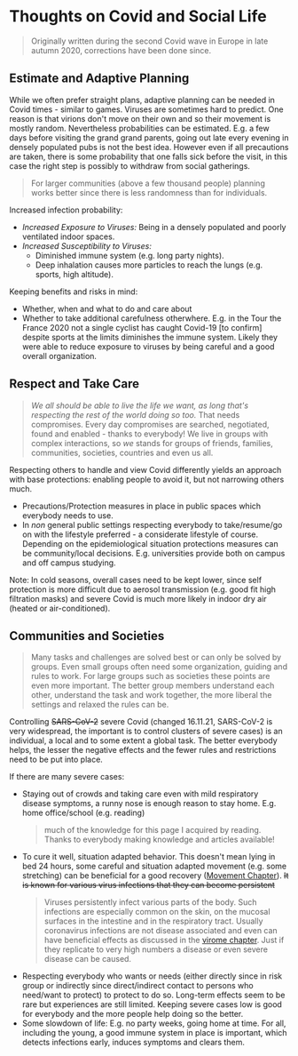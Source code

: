 # Thoughts on Covid and Social Life

> Originally written during the second Covid wave in Europe in late autumn 2020,  corrections have been done since.



## Estimate and Adaptive Planning
While we often prefer straight plans, adaptive planning can be needed in Covid times - similar to games. Viruses are sometimes hard to predict. One reason is that virions don't move on their own and so their movement is mostly random. Nevertheless probabilities can be estimated. E.g. a few days before visiting the grand grand parents, going out late every evening in densely populated pubs is not the best idea. However even if all precautions are taken, there is some probability that one falls sick before the visit, in this case the right step is possibly to withdraw from social gatherings.

> For larger communities (above a few thousand people) planning works better since there is less randomness than for individuals.

Increased infection probability:
* *Increased Exposure to Viruses:* Being in a densely populated and poorly ventilated indoor spaces.
* *Increased Susceptibility to Viruses:* 
  * Diminished immune system (e.g. long party nights). 
  * Deep inhalation causes more particles to reach the lungs (e.g. sports, high altitude).

Keeping benefits and risks in mind:
* Whether, when and what to do and care about
* Whether to take additional carefulness otherwhere. E.g. in the Tour the France 2020 not a single cyclist has caught Covid-19 [to confirm] despite  sports at the limits diminishes the immune system. Likely they were able to reduce exposure to viruses by being careful and a good overall organization.


## Respect and Take Care 

> *We all should be able to live the life we want, as long that's respecting the rest of the world doing so too.* That needs compromises. Every day compromises are searched, negotiated, found and enabled - thanks to everybody! We live in groups with complex interactions, so *we* stands for groups of friends, families, communities, societies, countries and even us all.

Respecting others to handle and view Covid differently yields an approach with base protections: enabling people to avoid it, but not narrowing others much. 

* Precautions/Protection measures in place in public spaces which everybody needs to use. 
* In *non* general public settings respecting everybody to take/resume/go on with the lifestyle preferred - a considerate lifestyle of course. Depending on the epidemiological situation protections measures can be community/local decisions. E.g. universities provide both on campus and off campus studying.

Note: In cold seasons, overall cases need to be kept lower, since self protection is more difficult due to aerosol transmission (e.g. good fit high filtration masks) and severe Covid is much more likely in indoor dry air (heated or air-conditioned).


## Communities and Societies

> Many tasks and challenges are solved best or can only be solved by groups. Even small groups often need some organization, guiding and rules to work. For large groups such as societies these points are even more important. The better group members understand each other, understand the task and work together, the more liberal the settings and relaxed the rules can be.

Controlling ~~SARS-CoV-2~~ severe Covid (changed 16.11.21, SARS-CoV-2 is very widespread, the important is to control clusters of severe cases) is an individual, a local and to some extent a global task. The better everybody helps, the lesser the negative effects and the fewer rules and restrictions need to be put into place.

If there are many severe cases:
* Staying out of crowds and taking care even with mild respiratory disease symptoms, a runny nose is enough reason to stay home. E.g. home office/school (e.g. reading)
  > much of the knowledge for this page I acquired by reading. Thanks to everybody making knowledge and articles available!
* To cure it well, situation adapted behavior.  This doesn't mean lying in bed 24 hours, some careful and situation adapted movement (e.g. some stretching) can be beneficial for a good recovery ([Movement Chapter](../6_prevention_and_treatment/movement.md)). ~~It is known for various virus infections that they can become persistent~~
    > Viruses persistently infect various parts of the body. Such infections are especially common on the skin, on the mucosal surfaces in the intestine and in the respiratory tract. Usually coronavirus infections are not disease associated and even can have beneficial effects as discussed in the [virome chapter](../5_epidemiological/virome.md). Just if they replicate to very high numbers a disease or even severe disease can be caused. <!--Microbiota interact with each other some increase and some diminish the risk for other infections. possibly move up to hygiene which can influence the microbiome-->
* Respecting everybody who wants or needs (either directly since in risk group or indirectly since direct/indirect contact to persons who need/want to protect) to protect to do so. Long-term effects seem to be rare but experiences are still limited. Keeping severe cases low is good for everybody and the more people help doing so the better.
* Some slowdown of life: E.g. no party weeks, going home at time. For all, including the young, a good immune system in place is important, which detects infections early, induces symptoms and clears them. 

